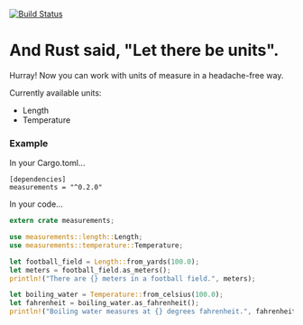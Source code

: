 [![Build Status](https://travis-ci.org/jocull/rust-measurements.svg)](https://travis-ci.org/jocull/rust-measurements)

# And Rust said, "Let there be units".

Hurray! Now you can work with units of measure in a headache-free way.

Currently available units:

- Length
- Temperature

### Example

In your Cargo.toml...

```
[dependencies]
measurements = "^0.2.0"
```

In your code...

```rust
extern crate measurements;

use measurements::length::Length;
use measurements::temperature::Temperature;

let football_field = Length::from_yards(100.0);
let meters = football_field.as_meters();
println!("There are {} meters in a football field.", meters);

let boiling_water = Temperature::from_celsius(100.0);
let fahrenheit = boiling_water.as_fahrenheit();
println!("Boiling water measures at {} degrees fahrenheit.", fahrenheit);
```
